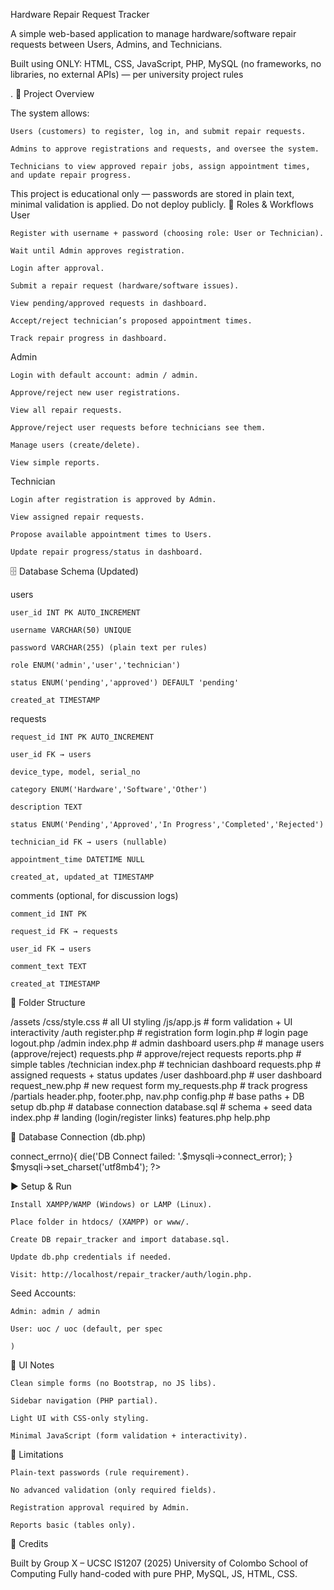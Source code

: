 Hardware Repair Request Tracker

A simple web-based application to manage hardware/software repair requests between Users, Admins, and Technicians.

Built using ONLY: HTML, CSS, JavaScript, PHP, MySQL (no frameworks, no libraries, no external APIs) — per university project rules

.
🎯 Project Overview

The system allows:

    Users (customers) to register, log in, and submit repair requests.

    Admins to approve registrations and requests, and oversee the system.

    Technicians to view approved repair jobs, assign appointment times, and update repair progress.

This project is educational only — passwords are stored in plain text, minimal validation is applied. Do not deploy publicly.
👥 Roles & Workflows
User

    Register with username + password (choosing role: User or Technician).

    Wait until Admin approves registration.

    Login after approval.

    Submit a repair request (hardware/software issues).

    View pending/approved requests in dashboard.

    Accept/reject technician’s proposed appointment times.

    Track repair progress in dashboard.

Admin

    Login with default account: admin / admin.

    Approve/reject new user registrations.

    View all repair requests.

    Approve/reject user requests before technicians see them.

    Manage users (create/delete).

    View simple reports.

Technician

    Login after registration is approved by Admin.

    View assigned repair requests.

    Propose available appointment times to Users.

    Update repair progress/status in dashboard.

🗄 Database Schema (Updated)

users

    user_id INT PK AUTO_INCREMENT

    username VARCHAR(50) UNIQUE

    password VARCHAR(255) (plain text per rules)

    role ENUM('admin','user','technician')

    status ENUM('pending','approved') DEFAULT 'pending'

    created_at TIMESTAMP

requests

    request_id INT PK AUTO_INCREMENT

    user_id FK → users

    device_type, model, serial_no

    category ENUM('Hardware','Software','Other')

    description TEXT

    status ENUM('Pending','Approved','In Progress','Completed','Rejected')

    technician_id FK → users (nullable)

    appointment_time DATETIME NULL

    created_at, updated_at TIMESTAMP

comments (optional, for discussion logs)

    comment_id INT PK

    request_id FK → requests

    user_id FK → users

    comment_text TEXT

    created_at TIMESTAMP

📂 Folder Structure

/assets
  /css/style.css        # all UI styling
  /js/app.js            # form validation + UI interactivity
/auth
  register.php          # registration form
  login.php             # login page
  logout.php
/admin
  index.php             # admin dashboard
  users.php             # manage users (approve/reject)
  requests.php          # approve/reject requests
  reports.php           # simple tables
/technician
  index.php             # technician dashboard
  requests.php          # assigned requests + status updates
/user
  dashboard.php         # user dashboard
  request_new.php       # new request form
  my_requests.php       # track progress
/partials
  header.php, footer.php, nav.php
config.php              # base paths + DB setup
db.php                  # database connection
database.sql            # schema + seed data
index.php               # landing (login/register links)
features.php
help.php

🔌 Database Connection (db.php)

<?php
$dbhost='localhost';
$dbuser='root';
$dbpass='';
$dbname='repair_tracker';
$mysqli = new mysqli($dbhost,$dbuser,$dbpass,$dbname);
if($mysqli->connect_errno){
    die('DB Connect failed: '.$mysqli->connect_error);
}
$mysqli->set_charset('utf8mb4');
?>

▶️ Setup & Run

    Install XAMPP/WAMP (Windows) or LAMP (Linux).

    Place folder in htdocs/ (XAMPP) or www/.

    Create DB repair_tracker and import database.sql.

    Update db.php credentials if needed.

    Visit: http://localhost/repair_tracker/auth/login.php.

Seed Accounts:

    Admin: admin / admin

    User: uoc / uoc (default, per spec

    )

🎨 UI Notes

    Clean simple forms (no Bootstrap, no JS libs).

    Sidebar navigation (PHP partial).

    Light UI with CSS-only styling.

    Minimal JavaScript (form validation + interactivity).

🚧 Limitations

    Plain-text passwords (rule requirement).

    No advanced validation (only required fields).

    Registration approval required by Admin.

    Reports basic (tables only).

👥 Credits

Built by Group X – UCSC IS1207 (2025)
University of Colombo School of Computing
Fully hand-coded with pure PHP, MySQL, JS, HTML, CSS.